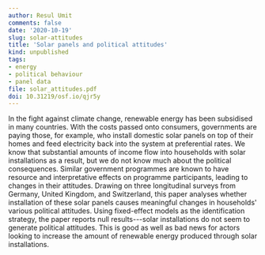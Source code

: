 ```yaml
---
author: Resul Umit
comments: false
date: '2020-10-19'
slug: solar-attitudes
title: 'Solar panels and political attitudes'
kind: unpublished
tags:
- energy
- political behaviour
- panel data
file: solar_attitudes.pdf
doi: 10.31219/osf.io/qjr5y
---
```



In the fight against climate change, renewable energy has been subsidised in many countries. With the costs passed onto consumers, governments are paying those, for example, who install domestic solar panels on top of their homes and feed electricity back into the system at preferential rates. We know that substantial amounts of income flow into households with solar installations as a result, but we do not know much about the political consequences. Similar government programmes are known to have resource and interpretative effects on programme participants, leading to changes in their attitudes. Drawing on three longitudinal surveys from Germany, United Kingdom, and Switzerland, this paper analyses whether installation of these solar panels causes meaningful changes in households' various political attitudes. Using fixed-effect models as the identification strategy, the paper reports null results---solar installations do not seem to generate political attitudes. This is good as well as bad news for actors looking to increase the amount of renewable energy produced through solar installations. 